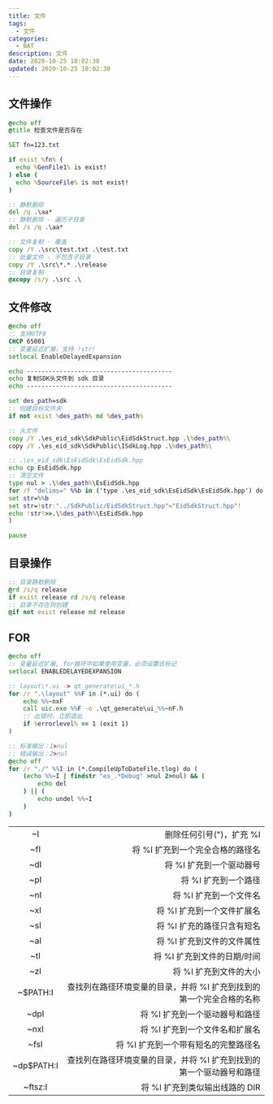 ```yaml
---
title: 文件
tags:
  - 文件
categories:
  - BAT
description: 文件
date: 2020-10-25 10:02:30
updated: 2020-10-25 10:02:30
---
```


## 文件操作

```bat
@echo off
@title 检查文件是否存在

SET fn=123.txt

if exist %fn% (
  echo %GenFile1% is exist!
) else (
  echo %SourceFile% is not exist!
)

:: 静默删除
del /q .\aa*
:: 静默删除 - 遍历子目录
del /s /q .\aa*

:: 文件复制 - 覆盖
copy /Y .\src\test.txt .\test.txt
:: 批量文件 - 不包含子目录
copy /Y .\src\*.* .\release
:: 目录复制
@xcopy /s/y .\src .\
```

## 文件修改
```bat
@echo off
:: 支持UTF8
CHCP 65001
:: 变量延迟扩展，支持 !str!
setlocal EnableDelayedExpansion

echo ----------------------------------------
echo 复制SDK头文件到 sdk 目录
echo ----------------------------------------

set des_path=sdk
:: 创建目标文件夹
if not exist %des_path% md %des_path%

:: 头文件
copy /Y .\es_eid_sdk\SdkPublic\EidSdkStruct.hpp .\%des_path%\
copy /Y .\es_eid_sdk\SdkPublic\ISdkLog.hpp .\%des_path%\

:: .\es_eid_sdk\EsEidSdk\EsEidSdk.hpp
echo cp EsEidSdk.hpp
:: 清空文件
type nul > .\%des_path%\EsEidSdk.hpp
for /f "delims=" %%b in ('type .\es_eid_sdk\EsEidSdk\EsEidSdk.hpp') do (
set str=%%b
set str=!str:"../SdkPublic/EidSdkStruct.hpp"="EidSdkStruct.hpp"!
echo !str!>>.\%des_path%\EsEidSdk.hpp
)

pause

```

## 目录操作
```bat
:: 目录静默删除
@rd /s/q release
if exist release rd /s/q release
:: 目录不存在则创建
@if not exist release md release
```

## FOR

```bat
@echo off
:: 变量延迟扩展, for循环中如果使用变量，必须设置该标记
setlocal ENABLEDELAYEDEXPANSION

:: layout\*.ui -> qt_generate\ui_*.h
for /r ".\layout" %%F in (*.ui) do (
    echo %%~nxF
    call uic.exe %%F -o .\qt_generate\ui_%%~nF.h
    :: 出错时，立即退出
    if %errorlevel% == 1 (exit 1)
)
```

```bat
:: 标准输出：1>nul
:: 错误输出：2>nul
@echo off
for /r "./" %%I in (*.CompileUpToDateFile.tlog) do (
    (echo %%~I | findstr "es_.*Debug" >nul 2>nul) && (
        echo del
    ) || (
        echo undel %%~I
    )
)
```

|||
| :------: | ----: |
| ~I |      删除任何引号(")，扩充 %I |
| ~fI |     将 %I 扩充到一个完全合格的路径名 |
| ~dI |     将 %I 扩充到一个驱动器号 |
| ~pI |     将 %I 扩充到一个路径 |
| ~nI |     将 %I 扩充到一个文件名 |
| ~xI |     将 %I 扩充到一个文件扩展名 |
| ~sI |     将 %I 扩充的路径只含有短名 |
| ~aI |     将 %I 扩充到文件的文件属性 |
| ~tI |     将 %I 扩充到文件的日期/时间 |
| ~zI |     将 %I 扩充到文件的大小 |
| ~$PATH:I |查找列在路径环境变量的目录，并将 %I 扩充到找到的第一个完全合格的名称      |
| ~dpI |    将 %I 扩充到一个驱动器号和路径  |
| ~nxI |    将 %I 扩充到一个文件名和扩展名  |
| ~fsI |    将 %I 扩充到一个带有短名的完整路径名  |
| ~dp$PATH:I |查找列在路径环境变量的目录，并将 %I 扩充到找到的第一个驱动器号和路径      |
| ~ftsz:I | 将 %I 扩充到类似输出线路的 DIR     |
